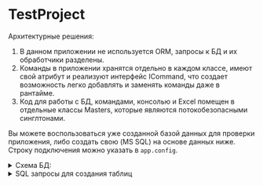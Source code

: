 # TestProject

Архитектурные решения:  
1. В данном приложении не используется ORM, запросы к БД и их обработчики разделены.  
2. Команды в приложении хранятся отдельно в каждом классе, имеют свой атрибут и реализуют интерфейс ICommand, что создает возможность легко добавлять и заменять команды даже в рантайме.
3. Код для работы с БД, командами, консолью и Excel помещен в отдельные классы Masters, которые являются потокобезопасными синглтонами.

Вы можете воспользоваться уже созданной базой данных для проверки приложения, либо создать свою (MS SQL) на основе данных ниже. Строку подключения можно указать в `app.config`.
<details>
  <summary>Схема БД:</summary> 
  
  ![image](https://github.com/usernamenetdev/TestProject/assets/143216111/a06e2cdb-2820-46c4-a5b6-0d0ff808bed5)
    
</details>


<details>
  <summary>SQL запросы для создания таблиц</summary>  

  
  Company:  
```
 CREATE TABLE [dbo].[Company] (
    [Id]          INT            IDENTITY (1, 1) NOT NULL,
    [COMPANYNAME] NVARCHAR (50)  NOT NULL,
    [ITN]         CHAR (12)      NOT NULL,
    [BIN]         CHAR (13)      NOT NULL,
    [COUNTRY]     NVARCHAR (50)  NOT NULL,
    [CITY]        NVARCHAR (50)  NOT NULL,
    [ADDRESS]     NVARCHAR (100) NOT NULL,
    [EMAIL]       NVARCHAR (50)  NOT NULL,
    [TEL]         VARCHAR (20)   NOT NULL,
    PRIMARY KEY CLUSTERED ([Id] ASC)
);
```
  Person:  
```
CREATE TABLE [dbo].[Person] (
    [Id]         INT           IDENTITY (1, 1) NOT NULL,
    [LASTNAME]   NVARCHAR (50) NOT NULL,
    [FIRSTNAME]  NVARCHAR (50) NOT NULL,
    [MIDDLENAME] NVARCHAR (50) NOT NULL,
    [SEX]        NCHAR (1)     NOT NULL,
	[COUNTRY]    NVARCHAR (50) NOT NULL,
	[CITY]       NVARCHAR (50) NOT NULL,
	[ADDRESS]    NVARCHAR (100)NOT NULL,
	[EMAIL]		 NVARCHAR (50) NOT NULL,
	[TEL]        NVARCHAR (20) NOT NULL,
    [BIRTHDAY]   DATE          NOT NULL,
    [COMPANY_ID] INT           NOT NULL,
    PRIMARY KEY CLUSTERED ([Id] ASC),
    FOREIGN KEY ([COMPANY_ID]) REFERENCES [dbo].[Company] ([Id])
);
```
  Contract:  
```
CREATE TABLE [dbo].[Contract] (
    [Id]              INT           IDENTITY (1, 1) NOT NULL,
    [COMPANY_ID]      INT           NOT NULL,
    [PERSON_ID]       INT           NOT NULL,
    [CONTRACT_AMOUNT] MONEY         NOT NULL,
    [STATUS]          NVARCHAR (15) NOT NULL,
    [DATE]            DATE          NOT NULL,
    PRIMARY KEY CLUSTERED ([Id] ASC),
    FOREIGN KEY ([COMPANY_ID]) REFERENCES [dbo].[Company] ([Id])
);
```
</details>
